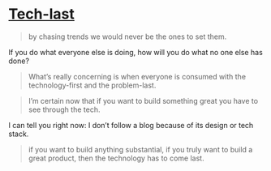 # [Tech-last](https://robinrendle.com/notes/tech-last/)

> by chasing trends we would never be the ones to set them.

If you do what everyone else is doing, how will you do what no one else has done?

> What’s really concerning is when everyone is consumed with the technology-first and the problem-last.

> I’m certain now that if you want to build something great you have to see through the tech.

I can tell you right now: I don’t follow a blog because of its design or tech stack. 

> if you want to build anything substantial, if you truly want to build a great product, then the technology has to come last.

